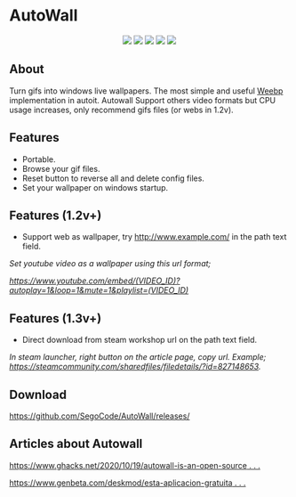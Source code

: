 # AutoWall

<p align="center">
<img src="https://github.com/SegoCode/AutoWall/blob/master/media/demo.gif">
<img src="https://img.shields.io/badge/core-weebp & mpv-red"> <img src="https://img.shields.io/badge/-%20Made%20with%20Autoit%20❤-blue.svg"> <img src="https://img.shields.io/badge/Platform%20%26%20Version%20Support-Windows%2010-green"> <img src="https://img.shields.io/github/languages/code-size/segocode/autowall">
</p>

## About

Turn gifs into windows live wallpapers. The most simple and useful [Weebp](src/weebp) implementation in autoit. Autowall Support others video formats but CPU usage increases, only recommend gifs files (or webs in 1.2v).

## Features
- Portable.
- Browse your gif files.
- Reset button to reverse all and delete config files.
- Set your wallpaper on windows startup.


## Features (1.2v+)
- Support web as wallpaper, try http://www.example.com/ in the path text field.
 
 *Set youtube video as a wallpaper using this url format;*
 
 *https://www.youtube.com/embed/(VIDEO_ID)?autoplay=1&loop=1&mute=1&playlist=(VIDEO_ID)*
 
 
## Features (1.3v+)
- Direct download from steam workshop url on the path text field.
 
 *In steam launcher, right button on the article page, copy url. Example; https://steamcommunity.com/sharedfiles/filedetails/?id=827148653.*

## Download

https://github.com/SegoCode/AutoWall/releases/


## Articles about Autowall

[https://www.ghacks.net/2020/10/19/autowall-is-an-open-source . . . ](https://www.ghacks.net/2020/10/19/autowall-is-an-open-source-program-that-can-display-animated-gifs-and-videos-as-your-wallpaper/)

[https://www.genbeta.com/deskmod/esta-aplicacion-gratuita . . . ](https://www.genbeta.com/deskmod/esta-aplicacion-gratuita-puedes-poner-gif-video-como-fondo-pantalla-windows-10)




